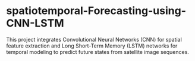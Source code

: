 # spatiotemporal-Forecasting-using-CNN-LSTM
This project integrates Convolutional Neural Networks (CNN) for spatial feature extraction and Long Short-Term Memory (LSTM) networks for temporal modeling to predict future states from satellite image sequences.
